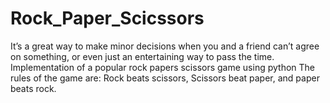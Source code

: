 # Rock_Paper_Scicssors
It’s a great way to make minor decisions when you and a friend can’t agree on something, or even just an entertaining way to pass the time.
Implementation of a popular rock papers scissors game using python 
The rules of the game  are:
Rock beats scissors, 
Scissors beat paper, 
and paper beats rock.
